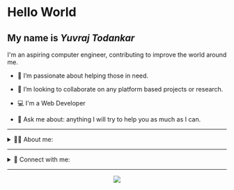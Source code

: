# Hello World

## My name is ***Yuvraj Todankar***

I'm an aspiring computer engineer, contributing to improve the world around me.

- 🌱 I’m passionate about helping those in need.

- 👯 I’m looking to collaborate on any platform based projects or research.
- :computer: I'm a Web Developer

- 💬 Ask me about: anything I will try to help you as much as I can.


---

<div>
    <details active="true">
        <summary>👨‍💻 About me:</summary>
            <br>
<div> 
    - Technologies:
        <p><br>
            <img align="left" alt="cmulay | HTML5" width="22px" src="https://github.com/cmulay/about/blob/master/designs/mytech/html5.png" />
            <img align="left" alt="cmulay | CSS3" width="22px" src="https://github.com/cmulay/about/blob/master/designs/mytech/css3.png" />        
            <img align="left" alt="cmulay | JAVA" width="22px" src="https://github.com/cmulay/about/blob/master/designs/mytech/java.png" />                      
            <img align="left" alt="cmulay | JavaScript" width="22px" src="https://github.com/cmulay/about/blob/master/designs/mytech/javascript.png" />                    
            <img align="left" alt="cmulay | Python" width="22px" src="https://github.com/cmulay/about/blob/master/designs/mytech/python.png" />                      
            <img align="left" alt="cmulay | MySQL" width="22px" src="https://github.com/cmulay/about/blob/master/designs/mytech/mysql.png" />                      
        </p><br>
</div>

<br>

<div> 
     - IDE's:
            <p><br>
                <img align="left" alt="cmulay | Adobe Dreamweaver" width="22px" src="https://github.com/cmulay/about/blob/master/designs/ide_packages/pycharm.png" />
                <img align="left" alt="cmulay | Visual Studio Code" width="22px" src="https://github.com/cmulay/about/blob/master/designs/ide_packages/vsc.png" />
            </p><br>
</div>

<br>

<div> 
    - OS:
        <p><br>
            <img align="left" alt="cmulay | Linux" width="22px" src="https://github.com/cmulay/about/blob/master/designs/os/linux.png" />
            <img align="left" alt="cmulay | macOS" width="22px" src="https://github.com/cmulay/about/blob/master/designs/os/macos.png" />
            <img align="left" alt="cmulay | Windows" width="22px" src="https://github.com/cmulay/about/blob/master/designs/os/windows.png" />                      
        </p><br>
</div>
    </details>
</div>

---

<div>
    <details active="true">
        <summary> 🔗 Connect with me:</summary>
            <br>
            <div> 
 <div>
  - Social:
 <p>
  
  [<img align="left" alt="cmulay | Mail" width="22px" src="https://github.com/cmulay/about/blob/master/designs/socials/gmail.png" />](yuvrajtodankar123@gmail.com)


[<img align="left" alt="cmulay | LinkedIn" width="22px" src="https://github.com/cmulay/about/blob/master/designs/socials/linkedin.png" />](https://www.linkedin.com/in/yuvraj-todankar-72641b248/)

[<img align="left" alt="cmulay | Twitter" width="22px" src="https://github.com/cmulay/about/blob/master/designs/socials/twitter.png" />](https://twitter.com/YuvrajTodankar)

 </p>
</div>
            <br>
    </details>
</div>
 
---

<p align="center">
    <img src="https://img.shields.io/badge/THANKS%20FOR-VISITING%20❤%EF%B8%8F-informational?style=for-the-badge&logo=github"/>    
</p>
